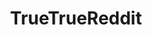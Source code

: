 ---
title: TrueTrueReddit
crosslinks:
- psychology
- UpliftingNews
- lectures
- SRSsucks
- HistoryofIdeas
- AdviceAnimals
- syriancivilwar
- Foodforthought
- EasternSunRising
- MetaTrueReddit
- Documentaries
- aznidentity
- neutralnews
---